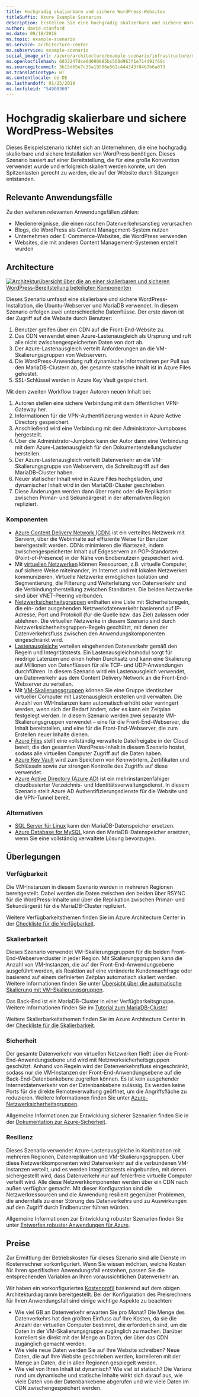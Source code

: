 ```yaml
---
title: Hochgradig skalierbare und sichere WordPress-Websites
titleSuffix: Azure Example Scenarios
description: Erstellen Sie eine hochgradig skalierbare und sichere WordPress-Website für Medienereignisse.
author: david-stanford
ms.date: 09/18/2018
ms.topic: example-scenario
ms.service: architecture-center
ms.subservice: example-scenario
social_image_url: /azure/architecture/example-scenario/infrastructure/media/secure-scalable-wordpress.png
ms.openlocfilehash: 6032247dce0d090885bc560d963f1e714d91f69c
ms.sourcegitcommit: 3b15d65e7c35a19506e562c444343f8467b6a073
ms.translationtype: HT
ms.contentlocale: de-DE
ms.lasthandoff: 01/25/2019
ms.locfileid: "54908369"
---
```

# <a name="highly-scalable-and-secure-wordpress-website"></a>Hochgradig skalierbare und sichere WordPress-Websites

Dieses Beispielszenario richtet sich an Unternehmen, die eine hochgradig skalierbare und sichere Installation von WordPress benötigen. Dieses Szenario basiert auf einer Bereitstellung, die für eine große Konvention verwendet wurde und erfolgreich skaliert werden konnte, um den Spitzenlasten gerecht zu werden, die auf der Website durch Sitzungen entstanden.

## <a name="relevant-use-cases"></a>Relevante Anwendungsfälle

Zu den weiteren relevanten Anwendungsfällen zählen:

- Medienereignisse, die einen raschen Datenverkehrsanstieg verursachen
- Blogs, die WordPress als Content Management-System nutzen
- Unternehmen oder E-Commerce-Websites, die WordPress verwenden
- Websites, die mit anderen Content Management-Systemen erstellt wurden

## <a name="architecture"></a>Architecture

[![Architekturübersicht über die an einer skalierbaren und sicheren WordPress-Bereitstellung beteiligten Komponenten](media/secure-scalable-wordpress.png)](media/secure-scalable-wordpress.png#lightbox)

Dieses Szenario umfasst eine skalierbare und sichere WordPress-Installation, die Ubuntu-Webserver und MariaDB verwendet. In diesem Szenario erfolgen zwei unterschiedliche Datenflüsse. Der erste davon ist der Zugriff auf die Website durch Benutzer:

1. Benutzer greifen über ein CDN auf die Front-End-Website zu.
2. Das CDN verwendet einen Azure-Lastenausgleich als Ursprung und ruft alle nicht zwischengespeicherten Daten von dort ab.
3. Der Azure-Lastenausgleich verteilt Anforderungen an die VM-Skalierungsgruppen von Webservern.
4. Die WordPress-Anwendung ruft dynamische Informationen per Pull aus den MariaDB-Clustern ab, der gesamte statische Inhalt ist in Azure Files gehostet.
5. SSL-Schlüssel werden in Azure Key Vault gespeichert.

Mit dem zweiten Workflow tragen Autoren neuen Inhalt bei:

1. Autoren stellen eine sichere Verbindung mit dem öffentlichen VPN-Gateway her.
2. Informationen für die VPN-Authentifizierung werden in Azure Active Directory gespeichert.
3. Anschließend wird eine Verbindung mit den Administrator-Jumpboxes hergestellt.
4. Über die Administrator-Jumpbox kann der Autor dann eine Verbindung mit dem Azure-Lastenausgleich für den Dokumenterstellungscluster herstellen.
5. Der Azure-Lastenausgleich verteilt Datenverkehr an die VM-Skalierungsgruppe von Webservern, die Schreibzugriff auf den MariaDB-Cluster haben.
6. Neuer statischer Inhalt wird in Azure Files hochgeladen, und dynamischer Inhalt wird in den MariaDB-Cluster geschrieben.
7. Diese Änderungen werden dann über rsync oder die Replikation zwischen Primär- und Sekundärgerät in der alternativen Region repliziert.

### <a name="components"></a>Komponenten

- [Azure Content Delivery Network (CDN)](/azure/cdn/cdn-overview) ist ein verteiltes Netzwerk mit Servern, über die Webinhalte auf effiziente Weise für Benutzer bereitgestellt werden. CDNs minimieren die Wartezeit, indem zwischengespeicherter Inhalt auf Edgeservern an POP-Standorten (Point-of-Presence) in der Nähe von Endbenutzern gespeichert wird.
- Mit [virtuellen Netzwerken](/azure/virtual-network/virtual-networks-overview) können Ressourcen, z.B. virtuelle Computer, auf sichere Weise miteinander, im Internet und mit lokalen Netzwerken kommunizieren. Virtuelle Netzwerke ermöglichen Isolation und Segmentierung, die Filterung und Weiterleitung von Datenverkehr und die Verbindungsherstellung zwischen Standorten. Die beiden Netzwerke sind über VNET-Peering verbunden.
- [Netzwerksicherheitsgruppen](/azure/virtual-network/security-overview) enthalten eine Liste mit Sicherheitsregeln, die ein- oder ausgehenden Netzwerkdatenverkehr basierend auf IP-Adresse, Port und Protokoll (für die Quelle bzw. das Ziel) zulassen oder ablehnen. Die virtuellen Netzwerke in diesem Szenario sind durch Netzwerksicherheitsgruppen-Regeln geschützt, mit denen der Datenverkehrsfluss zwischen den Anwendungskomponenten eingeschränkt wird.
- [Lastenausgleiche](/azure/load-balancer/load-balancer-overview) verteilen eingehenden Datenverkehr gemäß den Regeln und Integritätstests. Ein Lastenausgleichsmodul sorgt für niedrige Latenzen und einen hohen Durchsatz und kann eine Skalierung auf Millionen von Datenflüssen für alle TCP- und UDP-Anwendungen durchführen. In diesem Szenario wird ein Lastenausgleich verwendet, um Datenverkehr aus dem Content Delivery Network an die Front-End-Webserver zu verteilen.
- Mit [VM-Skalierungsgruppen][docs-vmss] können Sie eine Gruppe identischer virtueller Computer mit Lastenausgleich erstellen und verwalten. Die Anzahl von VM-Instanzen kann automatisch erhöht oder verringert werden, wenn sich der Bedarf ändert, oder es kann ein Zeitplan festgelegt werden. In diesem Szenario werden zwei separate VM-Skalierungsgruppen verwendet – eine für die Front-End-Webserver, die Inhalt bereitstellen, und eine für die Front-End-Webserver, die zum Erstellen neuer Inhalte dienen.
- [Azure Files](/azure/storage/files/storage-files-introduction) stellt eine vollständig verwaltete Dateifreigabe in der Cloud bereit, die den gesamten WordPress-Inhalt in diesem Szenario hostet, sodass alle virtuellen Computer Zugriff auf die Daten haben.
- [Azure Key Vault](/azure/key-vault/key-vault-overview) wird zum Speichern von Kennwörtern, Zertifikaten und Schlüsseln sowie zur strengen Kontrolle des Zugriffs auf diese verwendet.
- [Azure Active Directory (Azure AD)](/azure/active-directory/fundamentals/active-directory-whatis) ist ein mehrinstanzenfähiger cloudbasierter Verzeichnis- und Identitätsverwaltungsdienst. In diesem Szenario stellt Azure AD Authentifizierungsdienste für die Website und die VPN-Tunnel bereit.

### <a name="alternatives"></a>Alternativen

- [SQL Server für Linux](/azure/virtual-machines/linux/sql/sql-server-linux-virtual-machines-overview) kann den MariaDB-Datenspeicher ersetzen.
- [Azure Database for MySQL](/azure/mysql/overview) kann den MariaDB-Datenspeicher ersetzen, wenn Sie eine vollständig verwaltete Lösung bevorzugen.

## <a name="considerations"></a>Überlegungen

### <a name="availability"></a>Verfügbarkeit

Die VM-Instanzen in diesem Szenario werden in mehreren Regionen bereitgestellt. Dabei werden die Daten zwischen den beiden über RSYNC für die WordPress-Inhalte und über die Replikation zwischen Primär- und Sekundärgerät für die MariaDB-Cluster repliziert.

Weitere Verfügbarkeitsthemen finden Sie im Azure Architecture Center in der [Checkliste für die Verfügbarkeit][availability].

### <a name="scalability"></a>Skalierbarkeit

Dieses Szenario verwendet VM-Skalierungsgruppen für die beiden Front-End-Webservercluster in jeder Region. Mit Skalierungsgruppen kann die Anzahl von VM-Instanzen, die auf der Front-End-Anwendungsebene ausgeführt werden, als Reaktion auf eine veränderte Kundennachfrage oder basierend auf einem definierten Zeitplan automatisch skaliert werden. Weitere Informationen finden Sie unter [Übersicht über die automatische Skalierung mit VM-Skalierungsgruppen][docs-vmss-autoscale].

Das Back-End ist ein MariaDB-Cluster in einer Verfügbarkeitsgruppe. Weitere Informationen finden Sie im [Tutorial zum MariaDB-Cluster][mariadb-tutorial].

Weitere Skalierbarkeitsthemen finden Sie im Azure Architecture Center in der [Checkliste für die Skalierbarkeit][scalability].

### <a name="security"></a>Sicherheit

Der gesamte Datenverkehr von virtuellen Netzwerken fließt über die Front-End-Anwendungsebene und wird mit Netzwerksicherheitsgruppen geschützt. Anhand von Regeln wird der Datenverkehrsfluss eingeschränkt, sodass nur die VM-Instanzen der Front-End-Anwendungsebene auf die Back-End-Datenbankebene zugreifen können. Es ist kein ausgehender Internetdatenverkehr von der Datenbankebene zulässig. Es werden keine Ports für die direkte Remoteverwaltung geöffnet, um die Angriffsfläche zu reduzieren. Weitere Informationen finden Sie unter [Azure-Netzwerksicherheitsgruppen][docs-nsg].

Allgemeine Informationen zur Entwicklung sicherer Szenarien finden Sie in der [Dokumentation zur Azure-Sicherheit][security].

### <a name="resiliency"></a>Resilienz

Dieses Szenario verwendet Azure-Lastenausgleiche in Kombination mit mehreren Regionen, Datenreplikation und VM-Skalierungsgruppen. Über diese Netzwerkkomponenten wird Datenverkehr auf die verbundenen VM-Instanzen verteilt, und es werden Integritätstests eingebunden, mit denen sichergestellt wird, dass Datenverkehr nur auf fehlerfreie virtuelle Computer verteilt wird. Alle diese Netzwerkkomponenten werden über ein CDN nach außen verfügbar gemacht. Mit dieser Konfiguration sind die Netzwerkressourcen und die Anwendung resilient gegenüber Problemen, die andernfalls zu einer Störung des Datenverkehrs und zu Auswirkungen auf den Zugriff durch Endbenutzer führen würden.

Allgemeine Informationen zur Entwicklung robuster Szenarien finden Sie unter [Entwerfen robuster Anwendungen für Azure][resiliency].

## <a name="pricing"></a>Preise

Zur Ermittlung der Betriebskosten für dieses Szenario sind alle Dienste im Kostenrechner vorkonfiguriert. Wenn Sie wissen möchten, welche Kosten für Ihren spezifischen Anwendungsfall entstehen, passen Sie die entsprechenden Variablen an Ihren voraussichtlichen Datenverkehr an.

Wir haben ein vorkonfiguriertes [Kostenprofil][pricing] basierend auf dem obigen Architekturdiagramm bereitgestellt. Bei der Konfiguration des Preisrechners für Ihren Anwendungsfall sind einige wichtige Aspekte zu beachten:

- Wie viel GB an Datenverkehr erwarten Sie pro Monat? Die Menge des Datenverkehrs hat den größten Einfluss auf Ihre Kosten, da sie die Anzahl der virtuellen Computer bestimmt, die erforderlich sind, um die Daten in der VM-Skalierungsgruppe zugänglich zu machen. Darüber korreliert sie direkt mit der Menge an Daten, der über das CDN zugänglich gemacht werden.
- Wie viele neue Daten werden Sie auf Ihre Website schreiben? Neue Daten, die auf Ihre Website geschrieben werden, korrelieren mit der Menge an Daten, die in allen Regionen gespiegelt werden.
- Wie viel von Ihren Inhalt ist dynamisch? Wie viel ist statisch? Die Varianz rund um dynamische und statische Inhalte wirkt sich darauf aus, wie viele Daten von der Datenbankebene abgerufen und wie viele Daten im CDN zwischengespeichert werden.

<!-- links -->
[architecture]: ./media/architecture-secure-scalable-wordpress.png
[mariadb-tutorial]: /azure/virtual-machines/linux/classic/mariadb-mysql-cluster
[docs-vmss]: /azure/virtual-machine-scale-sets/overview
[docs-vmss-autoscale]: /azure/virtual-machine-scale-sets/virtual-machine-scale-sets-autoscale-overview
[docs-nsg]: /azure/virtual-network/security-overview
[security]: /azure/security/
[availability]: ../../checklist/availability.md
[resiliency]: /azure/architecture/resiliency/
[scalability]: /azure/architecture/checklist/scalability
[pricing]: https://azure.com/e/a8c4809dab444c1ca4870c489fbb196b
